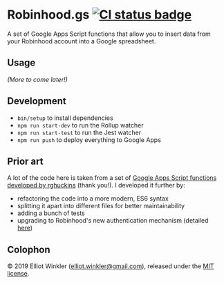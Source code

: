 # Robinhood.gs [![CI status badge][badge]][actions]

[badge]: https://img.shields.io/github/workflow/status/mcmire/Robinhood.gs/Robinhood.gs
[actions]: https://github.com/mcmire/Robinhood.gs/actions

A set of Google Apps Script functions that allow you to insert data from your
Robinhood account into a Google spreadsheet.

## Usage

*(More to come later!)*

## Development

* `bin/setup` to install dependencies
* `npm run start-dev` to run the Rollup watcher
* `npm run start-test` to run the Jest watcher
* `npm run push` to deploy everything to Google Apps

## Prior art

A lot of the code here is taken from a set of [Google Apps Script functions
developed by rghuckins][rghuckins-script] (thank you!). I developed it further
by:

* refactoring the code into a more modern, ES6 syntax
* splitting it apart into different files for better maintainability
* adding a bunch of tests
* upgrading to Robinhood's new authentication mechanism (detailed
  [here][robinhood-auth])

[rghuckins-script]: https://github.com/rghuckins/robinhood-google-sheets
[robinhood-auth]: https://github.com/Jamonek/Robinhood/issues/176

## Colophon

© 2019 Elliot Winkler (<elliot.winkler@gmail.com>), released under the [MIT
license](LICENSE.txt).
